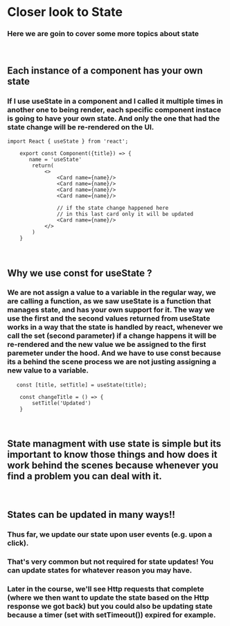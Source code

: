 # Closer look to State
### Here we are goin to cover some more topics about state
<br>

## Each instance of a component has your own state
### If I use useState in a component and I called it multiple times in another one to being render, each specific component instace is going to have your own state. And only the one that had the state change will be re-rendered on the UI.
````
import React { useState } from 'react';

    export const Component({title}) => {
       name = 'useState'
        return(
            <>
                <Card name={name}/>
                <Card name={name}/>
                <Card name={name}/>
                <Card name={name}/>
                
                // if the state change happened here
                // in this last card only it will be updated
                <Card name={name}/>
            </>
	    )
    }

````
<br>

## Why we use const for useState ?
### We are not assign a value to a variable in the regular way, we are calling a function, as we saw useState is a function that manages state, and has your own support for it. The way we use the first and the second values returned from useState works in a way that the state is handled by react, whenever we call the set (second parameter) if a change happens it will be re-rendered and the new value we be assigned to the first paremeter under the hood. And we have to use const because its a behind the scene process we are not justing assigning a new value to a variable.

````
   const [title, setTitle] = useState(title);

    const changeTitle = () => {
        setTitle('Updated')
    }
````
<br>

## State managment with use state is simple but its important to know those things and how does it work behind the scenes because whenever you find a problem you can deal with it.
<br>

## States can be updated in many ways!!
### Thus far, we update our state upon user events (e.g. upon a click).

### That's very common but not required for state updates! You can update states for whatever reason you may have.

### Later in the course, we'll see Http requests that complete (where we then want to update the state based on the Http response we got back) but you could also be updating state because a timer (set with setTimeout()) expired for example.